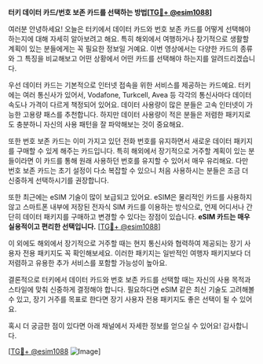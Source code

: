 **터키 데이터 카드/번호 보존 카드를 선택하는 방법[[TG💪+ @esim1088](https://t.me/s/esim1088)]**

여러분 안녕하세요! 오늘은 터키에서 데이터 카드와 번호 보존 카드를 어떻게 선택해야 하는지에 대해 자세히 알아보려고 해요. 특히 해외에서 여행하거나 장기적으로 생활할 계획이 있는 분들에게는 꼭 필요한 정보일 거예요. 이번 영상에서는 다양한 카드의 종류와 그 특징을 비교해보고 어떤 상황에서 어떤 카드를 선택해야 하는지를 알려드리겠습니다.

우선 데이터 카드는 기본적으로 인터넷 접속을 위한 서비스를 제공하는 카드예요. 터키에는 여러 통신사가 있어서, Vodafone, Turkcell, Avea 등 각각의 통신사마다 데이터 속도나 가격이 다르게 책정되어 있어요. 데이터 사용량이 많은 분들은 고속 인터넷이 가능한 고용량 패스를 추천합니다. 하지만 데이터 사용량이 적은 분들은 저렴한 패키지로도 충분하니 자신의 사용 패턴을 잘 파악해보는 것이 중요해요.

또한 번호 보존 카드는 이미 가지고 있던 전화 번호를 유지하면서 새로운 데이터 패키지를 구매할 수 있게 해주는 카드입니다. 특히 해외에서 장기적으로 거주할 계획이 있는 분들이라면 이 카드를 통해 원래 사용하던 번호를 유지할 수 있어서 매우 유리해요. 다만 번호 보존 카드는 초기 설정이 다소 복잡할 수 있으니 처음 사용하시는 분들은 조금 더 신중하게 선택하시기를 권장합니다.

또한 최근에는 eSIM 기술이 많이 보급되고 있어요. eSIM은 물리적인 카드를 사용하지 않고 스마트폰 내부에 저장된 전자식 SIM 카드를 이용하는 방식으로, 언제 어디서나 간단히 데이터 패키지를 구매하고 변경할 수 있다는 장점이 있습니다. **eSIM 카드는 매우 실용적이고 편리한 선택입니다.** [[TG💪+ @esim1088](https://t.me/s/esim1088)]

이 외에도 해외에서 장기적으로 거주할 때는 현지 통신사와 협력하여 제공되는 장기 사용자 전용 패키지도 꼭 확인해보세요. 이러한 패키지는 일반적인 여행자 패키지보다 더 저렴하고 유용한 추가 서비스를 포함할 가능성이 높아요.

결론적으로 터키에서 데이터 카드와 번호 보존 카드를 선택할 때는 자신의 사용 목적과 스타일에 맞춰 신중하게 결정해야 합니다. 필요하다면 eSIM 같은 최신 기술도 고려해볼 수 있고, 장기 거주를 목표로 한다면 장기 사용자 전용 패키지도 좋은 선택이 될 수 있어요.

혹시 더 궁금한 점이 있다면 아래 채널에서 자세한 정보를 얻으실 수 있어요! 감사합니다. 

[[TG💪+ @esim1088](https://t.me/s/esim1088) ![Image](https://i.postimg.cc/Y0z9fWf4/image.png)]